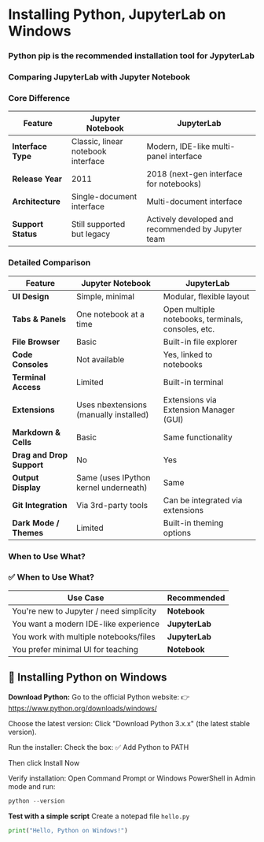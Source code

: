 # Installing Python, JupyterLab on Windows
### Python pip is the recommended installation tool for JypyterLab
### Comparing JupyterLab with Jupyter Notebook

### Core Difference
| Feature             | **Jupyter Notebook**                            | **JupyterLab**                                      |
|---------------------|--------------------------------------------------|-----------------------------------------------------|
| **Interface Type**  | Classic, linear notebook interface               | Modern, IDE-like multi-panel interface              |
| **Release Year**    | 2011                                             | 2018 (next-gen interface for notebooks)             |
| **Architecture**    | Single-document interface                        | Multi-document interface                            |
| **Support Status**  | Still supported but legacy                       | Actively developed and recommended by Jupyter team  |

### Detailed Comparison
| Feature                      | **Jupyter Notebook**                       | **JupyterLab**                                     |
|-----------------------------|---------------------------------------------|----------------------------------------------------|
| **UI Design**               | Simple, minimal                             | Modular, flexible layout                          |
| **Tabs & Panels**           | One notebook at a time                      | Open multiple notebooks, terminals, consoles, etc. |
| **File Browser**            | Basic                                       | Built-in file explorer                            |
| **Code Consoles**           | Not available                               | Yes, linked to notebooks                          |
| **Terminal Access**         | Limited                                     | Built-in terminal                                 |
| **Extensions**              | Uses nbextensions (manually installed)      | Extensions via Extension Manager (GUI)            |
| **Markdown & Cells**        | Basic                                       | Same functionality                                |
| **Drag and Drop Support**   | No                                          | Yes                                               |
| **Output Display**          | Same (uses IPython kernel underneath)       | Same                                              |
| **Git Integration**         | Via 3rd-party tools                         | Can be integrated via extensions                  |
| **Dark Mode / Themes**      | Limited                                     | Built-in theming options                         |

### When to Use What?
### ✅ When to Use What?

| Use Case                                 | Recommended     |
|------------------------------------------|-----------------|
| You're new to Jupyter / need simplicity  | **Notebook**    |
| You want a modern IDE-like experience    | **JupyterLab**  |
| You work with multiple notebooks/files   | **JupyterLab**  |
| You prefer minimal UI for teaching       | **Notebook**    |

## 🐍 Installing Python on Windows
**Download Python:**
Go to the official Python website:
👉 https://www.python.org/downloads/windows/

Choose the latest version:
Click "Download Python 3.x.x" (the latest stable version).

Run the installer:
Check the box: ✅ Add Python to PATH

Then click Install Now

Verify installation:
Open Command Prompt or Windows PowerShell in Admin mode and run:
```python
python --version
```
**Test with a simple script**
Create a notepad file `hello.py`
```python
print("Hello, Python on Windows!")
```


